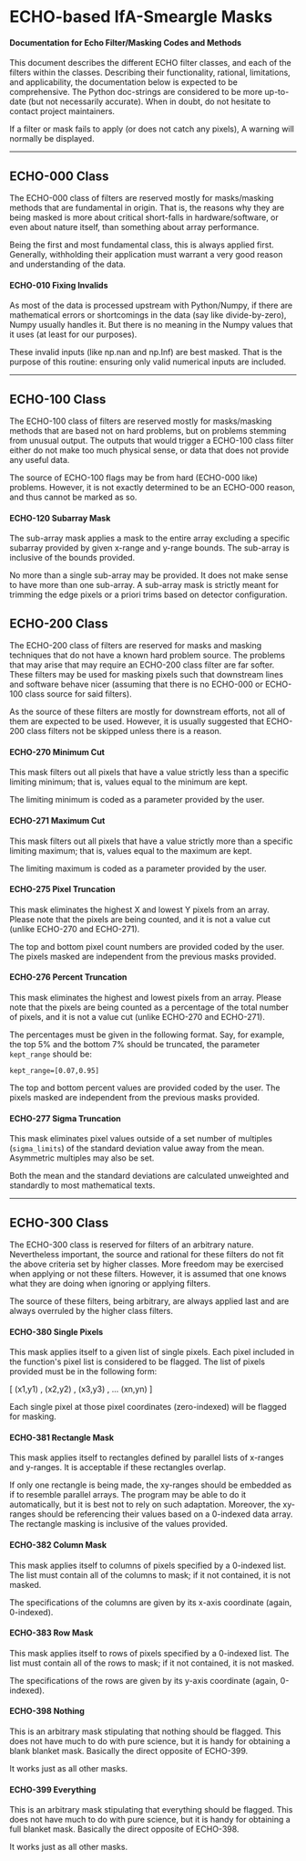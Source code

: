 # ECHO-based IfA-Smeargle Masks
#### Documentation for Echo Filter/Masking Codes and Methods

This document describes the different ECHO filter classes, and each of the filters
within the classes. Describing their functionality, rational, limitations, and applicability, 
the documentation below is expected to be comprehensive. The Python doc-strings
are considered to be more up-to-date (but not necessarily accurate). When in doubt, do not
hesitate to contact project maintainers. 

If a filter or mask fails to apply (or does not catch any pixels), A warning will normally be 
displayed.


-----


## ECHO-000 Class

The ECHO-000 class of filters are reserved mostly for masks/masking methods that are 
fundamental in origin. That is, the reasons why they are being masked is more about critical 
short-falls in hardware/software, or even about nature itself, than something about array 
performance. 

Being the first and most fundamental class, this is always applied first. Generally, 
withholding their application must warrant a very good reason and understanding of the data. 

#### ECHO-010 Fixing Invalids

As most of the data is processed upstream with Python/Numpy, if there are mathematical errors
or shortcomings in the data (say like divide-by-zero), Numpy usually handles it. But there 
is no meaning in the Numpy values that it uses (at least for our purposes). 

These invalid inputs (like np.nan and np.Inf) are best masked. That is the purpose of this
routine: ensuring only valid numerical inputs are included.

------

## ECHO-100 Class

The ECHO-100 class of filters are reserved mostly for masks/masking methods that are based
not on hard problems, but on problems stemming from unusual output. The outputs that
would trigger a ECHO-100 class filter either do not make too much physical sense, or
data that does not provide any useful data. 

The source of ECHO-100 flags may be from hard (ECHO-000 like) problems. However, it is not
exactly determined to be an ECHO-000 reason, and thus cannot be marked as so.


#### ECHO-120 Subarray Mask

The sub-array mask applies a mask to the entire array excluding a specific subarray provided by
given x-range and y-range bounds. The sub-array is inclusive of the bounds provided. 

No more than a single sub-array may be provided. It does not make sense to have more than one
sub-array. A sub-array mask is strictly meant for trimming the edge pixels or a priori trims 
based on detector configuration.


## ECHO-200 Class

The ECHO-200 class of filters are reserved for masks and masking techniques that do not have
a known hard problem source. The problems that may arise that may require an ECHO-200 class
filter are far softer. These filters may be used for masking pixels such that downstream lines 
and software behave nicer (assuming that there is no ECHO-000 or ECHO-100 class source for said
filters).

As the source of these filters are mostly for downstream efforts, not all of them are
expected to be used. However, it is usually suggested that ECHO-200 class filters not be
skipped unless there is a reason.


#### ECHO-270 Minimum Cut

This mask filters out all pixels that have a value strictly less than a specific limiting 
minimum; that is, values equal to the minimum are kept.

The limiting minimum is coded as a parameter provided by the user.

#### ECHO-271 Maximum Cut

This mask filters out all pixels that have a value strictly more than a specific limiting 
maximum; that is, values equal to the maximum are kept.

The limiting maximum is coded as a parameter provided by the user.


#### ECHO-275 Pixel Truncation

This mask eliminates the highest X and lowest Y pixels from an array. Please note that the pixels
are being counted, and it is not a value cut (unlike ECHO-270 and ECHO-271). 

The top and bottom pixel count numbers are provided coded by the user. The pixels masked are
independent from the previous masks provided.

#### ECHO-276 Percent Truncation

This mask eliminates the highest and lowest pixels from an array. Please note that the pixels
are being counted as a percentage of the total number of pixels, and it is not a value cut 
(unlike ECHO-270 and ECHO-271). 

The percentages must be given in the following format. Say, for example, the top 5% and the 
bottom 7% should be truncated, the parameter ``kept_range`` should be:

``kept_range=[0.07,0.95]``

The top and bottom percent values are provided coded by the user. The pixels masked are
independent from the previous masks provided.

#### ECHO-277 Sigma Truncation

This mask eliminates pixel values outside of a set number of multiples (``sigma_limits``) of 
the standard deviation value away from the mean. Asymmetric multiples may also be set. 

Both the mean and the standard deviations are calculated unweighted and standardly to 
most mathematical texts. 

------


## ECHO-300 Class

The ECHO-300 class is reserved for filters of an arbitrary nature. Nevertheless important,
the source and rational for these filters do not fit the above criteria set by higher classes.
More freedom may be exercised when applying or not these filters. However, it is assumed that one
knows what they are doing when ignoring or applying filters. 

The source of these filters, being arbitrary, are always applied last and are always overruled 
by the higher class filters.  

#### ECHO-380 Single Pixels

This mask applies itself to a given list of single pixels. Each pixel included in the function's
pixel list is considered to be flagged. The list of pixels provided must be in the
following form:

[ (x1,y1) , (x2,y2) , (x3,y3) , ... (xn,yn) ]

Each single pixel at those pixel coordinates (zero-indexed) will be flagged for masking.

#### ECHO-381 Rectangle Mask

This mask applies itself to rectangles defined by parallel lists of x-ranges and y-ranges. 
It is acceptable if these rectangles overlap. 

If only one rectangle is being made, the xy-ranges should be embedded as if to resemble parallel
arrays. The program may be able to do it automatically, but it is best not to rely on such
adaptation. Moreover, the xy-ranges should be referencing their values based on a 0-indexed 
data array. The rectangle masking is inclusive of the values provided. 

#### ECHO-382 Column Mask

This mask applies itself to columns of pixels specified by a 0-indexed list. The list
must contain all of the columns to mask; if it not contained, it is not masked. 

The specifications of the columns are given by its x-axis coordinate (again, 0-indexed).

#### ECHO-383 Row Mask

This mask applies itself to rows of pixels specified by a 0-indexed list. The list
must contain all of the rows to mask; if it not contained, it is not masked. 

The specifications of the rows are given by its y-axis coordinate (again, 0-indexed).


#### ECHO-398 Nothing

This is an arbitrary mask stipulating that nothing should be flagged. This does not have
much to do with pure science, but it is handy for obtaining a blank blanket mask. Basically 
the direct opposite of ECHO-399.

It works just as all other masks. 

#### ECHO-399 Everything

This is an arbitrary mask stipulating that everything should be flagged. This does not have
much to do with pure science, but it is handy for obtaining a full blanket mask. Basically 
the direct opposite of ECHO-398.

It works just as all other masks. 